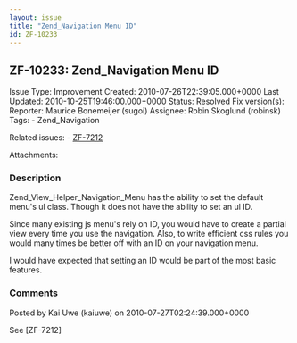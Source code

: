 ```yaml
---
layout: issue
title: "Zend_Navigation Menu ID"
id: ZF-10233
---
```


ZF-10233: Zend\_Navigation Menu ID
----------------------------------

 Issue Type: Improvement Created: 2010-07-26T22:39:05.000+0000 Last Updated: 2010-10-25T19:46:00.000+0000 Status: Resolved Fix version(s): 
 Reporter:  Maurice Bonemeijer (sugoi)  Assignee:  Robin Skoglund (robinsk)  Tags: - Zend\_Navigation
 
 Related issues: - [ZF-7212](/issues/browse/ZF-7212)
 
 Attachments: 
### Description

Zend\_View\_Helper\_Navigation\_Menu has the ability to set the default menu's ul class. Though it does not have the ability to set an ul ID.

Since many existing js menu's rely on ID, you would have to create a partial view every time you use the navigation. Also, to write efficient css rules you would many times be better off with an ID on your navigation menu.

I would have expected that setting an ID would be part of the most basic features.

 

 

### Comments

Posted by Kai Uwe (kaiuwe) on 2010-07-27T02:24:39.000+0000

See [ZF-7212]

 

 